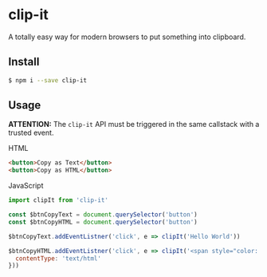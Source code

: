 # clip-it

A totally easy way for modern browsers to put something into clipboard.

## Install

```bash
$ npm i --save clip-it
```

## Usage

**ATTENTION:** The `clip-it` API must be triggered in the same callstack with a trusted event.

HTML

```html
<button>Copy as Text</button>
<button>Copy as HTML</button>
```

JavaScript

```javascript
import clipIt from 'clip-it'

const $btnCopyText = document.querySelector('button')
const $btnCopyHTML = document.querySelector('button')

$btnCopyText.addEventListner('click', e => clipIt('Hello World'))

$btnCopyHTML.addEventListner('click', e => clipIt('<span style="color: red;">Hello world!</span>', {
  contentType: 'text/html'
}))
```
